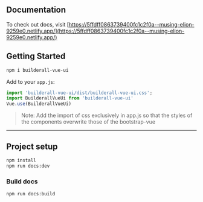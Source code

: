 ## Documentation

To check out docs, visit [https://5ffdff0863739400fc1c2f0a--musing-elion-9259e0.netlify.app/](https://5ffdff0863739400fc1c2f0a--musing-elion-9259e0.netlify.app/)

## Getting Started

``` bash
npm i builderall-vue-ui
```

Add to your `app.js`:

``` javascript
import 'builderall-vue-ui/dist/builderall-vue-ui.css';
import BuilderallVueUi from 'builderall-vue-ui'
Vue.use(BuilderallVueUi)
```

> Note: Add the import of css exclusively in app.js so that the styles of the components overwrite those of the bootstrap-vue 

---

## Project setup
``` bash
npm install
npm run docs:dev
```

### Build docs
``` bash
npm run docs:build
```